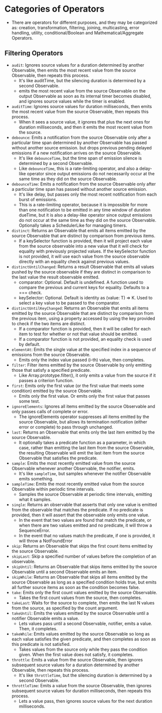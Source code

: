 # Categories of Operators 
- There are operators for different purposes, and they may be categorized as: creation, transformation, filtering, joining, multicasting, error handling, utility, conditional/Boolean and Mathematical/Aggregate Operators. 

## Filtering Operators 
- `audit`: Ignores source values for a duration determined by another Observable, then emits the most recent value from the source Observable, then repeats this process. 
    - It's like auditTime, but the silencing duration is determined by a second Observable. 
    - emits the most recent value from the source Observable on the output Observable as soon as its internal timer becomes disabled, and ignores source values while the timer is enabled.  
- `auditTime`: Ignores source values for duration milliseconds, then emits the most recent value from the source Observable, then repeats this process. 
    - When it sees a source value, it ignores that plus the next ones for duration milliseconds, and then it emits the most recent value from the source. 
- `debounce`: Emits a notification from the source Observable only after a particular time span determined by another Observable has passed without another source emission. but drops previous pending delayed emissions if a new notification arrives on the source Observable. 
    - It's like `debounceTime`, but the time span of emission silence is determined by a second Observable. 
    - Like `debounceTime`, this is a rate-limiting operator, and also a delay-like operator since output emissions do not necessarily occur at the same time as they did on the source Observable. 
- `debounceTime`: Emits a notification from the source Observable only after a particular time span has passed without another source emission. 
    - It's like delay, but passes only the most recent notification from each burst of emissions. 
    - This is a rate-limiting operator, because it is impossible for more than one notification to be emitted in any time window of duration dueTime, but it is also a delay-like operator since output emissions do not occur at the same time as they did on the source Observable. Optionally takes a SchedulerLike for managing timers. 
- `distinct`: Returns an Observable that emits all items emitted by the source Observable that are distinct by comparison from previous items. 
    - If a keySelector function is provided, then it will project each value from the source observable into a new value that it will check for equality with previously projected values. If the keySelector function is not provided, it will use each value from the source observable directly with an equality check against previous values. 
- `distinctUntilChanged`: Returns a result Observable that emits all values pushed by the source observable if they are distinct in comparison to the last value the result observable emitted. 
    - comparator: Optional. Default is undefined. A function used to compare the previous and current keys for equality. Defaults to a === check. 
    - keySelector: Optional. Default is identity as (value: T) => K. Used to select a key value to be passed to the comparator. 
- `distinctUntilKeyChanged`: Returns an Observable that emits all items emitted by the source Observable that are distinct by comparison from the previous item, using a property accessed by using the key provided to check if the two items are distinct. 
    - If a comparator function is provided, then it will be called for each item to test for whether or not that value should be emitted. 
    - If a comparator function is not provided, an equality check is used by default. 
- `elementAt`: Emits the single value at the specified index in a sequence of emissions from the source Observable. 
    - Emits only the index value passed (i-th) value, then completes. 
- `filter`: Filter items emitted by the source Observable by only emitting those that satisfy a specified predicate. 
    - Like Array.prototype.filter(), it only emits a value from the source if it passes a criterion function. 
- `first`: Emits only the first value (or the first value that meets some condition) emitted by the source Observable. 
    - Emits only the first value. Or emits only the first value that passes some test. 
- `ignoreElements`: Ignores all items emitted by the source Observable and only passes calls of complete or error. 
    - The ignoreElements operator suppresses all items emitted by the source Observable, but allows its termination notification (either error or complete) to pass through unchanged. 
- `last`: Returns an Observable that emits only the last item emitted by the source Observable. 
    - It optionally takes a predicate function as a parameter, in which case, rather than emitting the last item from the source Observable, the resulting Observable will emit the last item from the source Observable that satisfies the predicate. 
- `sample`: Emits the most recently emitted value from the source Observable whenever another Observable, the notifier, emits. 
    - It's like `sampleTime`, but samples whenever the notifier Observable emits something. 
- `sampleTime`: Emits the most recently emitted value from the source Observable within periodic time intervals. 
    - Samples the source Observable at periodic time intervals, emitting what it samples. 
- `single`: Returns an observable that asserts that only one value is emitted from the observable that matches the predicate. If no predicate is provided, then it will assert that the observable only emits one value. 
    - In the event that two values are found that match the predicate, or when there are two values emitted and no predicate, it will throw a SequenceError. 
    - In the event that no values match the predicate, if one is provided, it will throw a NotFoundError 
- `skip`: Returns an Observable that skips the first count items emitted by the source Observable. 
- `skipLast`: Skip a specified number of values before the completion of an observable. 
- `skipUntil`: Returns an Observable that skips items emitted by the source Observable until a second Observable emits an item. 
- `skipWhile`: Returns an Observable that skips all items emitted by the source Observable as long as a specified condition holds true, but emits all further source items as soon as the condition becomes false. 
- `take`: Emits only the first count values emitted by the source Observable. 
    - Takes the first count values from the source, then completes. 
- `takeLast`: Waits for the source to complete, then emits the last N values from the source, as specified by the count argument. 
- `takeUntil`: Emits the values emitted by the source Observable until a notifier Observable emits a value. 
    - Lets values pass until a second Observable, notifier, emits a value. Then, it completes. 
- `takeWhile`: Emits values emitted by the source Observable so long as each value satisfies the given predicate, and then completes as soon as this predicate is not satisfied. 
    - Takes values from the source only while they pass the condition given. When the first value does not satisfy, it completes. 
- `throttle`: Emits a value from the source Observable, then ignores subsequent source values for a duration determined by another Observable, then repeats this process. 
    - It's like `throttleTime`, but the silencing duration is determined by a second Observable. 
- `throttleTime`: Emits a value from the source Observable, then ignores subsequent source values for duration milliseconds, then repeats this process. 
    - Lets a value pass, then ignores source values for the next duration milliseconds. 